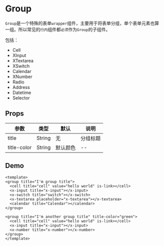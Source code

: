 # Group

`Group`是一个特殊的表单`wrapper`组件，主要用于将表单分组，单个表单元素也算一组。所以常见的`行内`组件都`必须`作为`Group`的子组件。


包括：

+ Cell
+ XInput
+ XTextarea
+ XSwitch
+ Calendar
+ XNumber
+ Radio
+ Address
+ Datetime
+ Selector

## Props

| 参数         | 类型                  | 默认      | 说明 |
| ----------- | ---------------------- | ---------- | ------- |
| title | String | 无 | 分组标题 |
| title-color | String | 默认颜色 | -- |

## Demo

``` vux height=500 components=Group,Switch,Cell,XInput,XTextarea,Calendar,XNumber
<template>
<group title="I'm group title">
  <cell title="cell" value="hello world" is-link></cell>
  <x-input title="x-input"></x-input>
  <x-switch title="switch"></x-switch>
  <x-textarea placeholder="x-textarea"></x-textarea>
  <calendar title="Calendar"></calendar>
</group>

<group title="I'm another group title" title-color="green">
  <cell title="cell" value="hello world" is-link></cell>
  <x-input title="x-input"></x-input>
  <x-number title="x-number"></x-number>
</group>
</template>
```